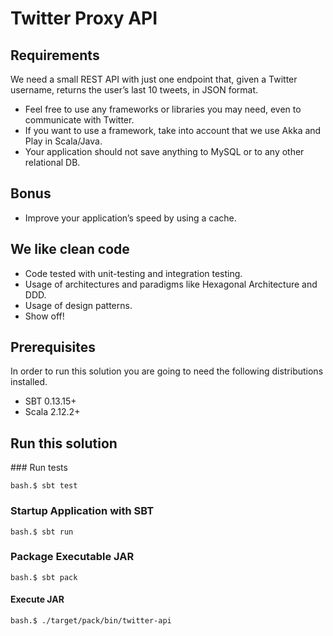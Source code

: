 # Twitter Proxy API

## Requirements

We need a small REST API with just one endpoint that, given a Twitter username, returns the user’s last 10 tweets, in JSON format.

- Feel free to use any frameworks or libraries you may need, even to communicate with Twitter.
- If you want to use a framework, take into account that we use Akka and Play in Scala/Java.
- Your application should not save anything to MySQL or to any other relational DB.

## Bonus

- Improve your application’s speed by using a cache.

## We like clean code

- Code tested with unit-testing and integration testing.
- Usage of architectures and paradigms like Hexagonal Architecture and DDD.
- Usage of design patterns.
- Show off!

## Prerequisites

In order to run this solution you are going to need the following distributions installed.

- SBT 0.13.15+
- Scala 2.12.2+

## Run this solution

### Run tests

```shell
bash.$ sbt test
```

### Startup Application with SBT

```shell
bash.$ sbt run
```

### Package Executable JAR

```shell
bash.$ sbt pack
```

#### Execute JAR

```shell
bash.$ ./target/pack/bin/twitter-api
```
